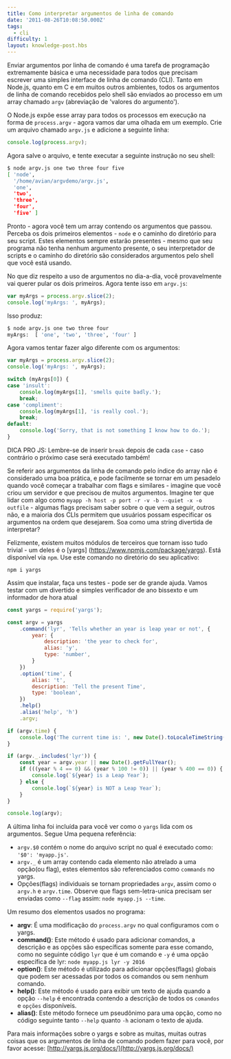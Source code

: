 ```yaml
---
title: Como interpretar argumentos de linha de comando
date: '2011-08-26T10:08:50.000Z'
tags:
  - cli
difficulty: 1
layout: knowledge-post.hbs
---
```


<!-- Passing in arguments via the command line is an extremely basic programming task, and a necessity for anyone trying to write a simple Command-Line Interface (CLI).  In Node.js, as in C and many related environments, all command-line arguments received by the shell are given to the process in an array called `argv` (short for 'argument values'). -->

Enviar argumentos por linha de comando é uma tarefa de programação extremamente básica e uma necessidade para todos que precisam escrever uma simples interface de linha de comando (CLI). Tanto em Node.js, quanto em C e em muitos outros ambientes, todos os argumentos de linha de comando recebidos pelo shell são enviados ao processo em um array chamado `argv` (abreviação de 'valores do argumento').

<!-- Node.js exposes this array for every running process in the form of `process.argv` - let's take a look at an example.  Make a file called `argv.js` and add this line: -->

O Node.js expõe esse array para todos os processos em execução na forma de `process.argv` - agora vamos dar uma olhada em um exemplo. Crie um arquivo chamado `argv.js` e adicione a seguinte linha:

```js
console.log(process.argv);
```

<!-- Now save it, and try the following in your shell: -->

Agora salve o arquivo, e tente executar a seguinte instrução no seu shell:

```bash
$ node argv.js one two three four five
[ 'node',
  '/home/avian/argvdemo/argv.js',
  'one',
  'two',
  'three',
  'four',
  'five' ]
```

<!-- There you have it - an array containing any arguments you passed in.  Notice the first two elements - `node` and the path to your script.  These will always be present - even if your program takes no arguments of its own, your script's interpreter and path are still considered arguments to the shell you're using. -->

Pronto - agora você tem um array contendo os argumentos que passou. Perceba os dois primeiros elementos - `node` e o caminho do diretório para seu script. Estes elementos sempre estarão presentes - mesmo que seu programa não tenha nenhum argumento presente, o seu interpretador de scripts e o caminho do diretório são considerados argumentos pelo shell que você está usando.

<!-- Where everyday CLI arguments are concerned, you'll want to skip the first two.  Now try this in `argv.js`: -->

No que diz respeito a uso de argumentos no dia-a-dia, você provavelmente vai querer pular os dois primeiros. Agora tente isso em `argv.js`:

```js
var myArgs = process.argv.slice(2);
console.log('myArgs: ', myArgs);
```

<!-- This yields: -->

Isso produz:

```bash
$ node argv.js one two three four
myArgs:  [ 'one', 'two', 'three', 'four' ]
```

<!-- Now let's actually do something with the args: -->

Agora vamos tentar fazer algo diferente com os argumentos:

```js
var myArgs = process.argv.slice(2);
console.log('myArgs: ', myArgs);

switch (myArgs[0]) {
case 'insult':
    console.log(myArgs[1], 'smells quite badly.');
    break;
case 'compliment':
    console.log(myArgs[1], 'is really cool.');
    break;
default:
    console.log('Sorry, that is not something I know how to do.');
}
```

<!-- JS PRO TIP: Remember to `break` after each `case` - otherwise you'll run the next case too! -->
DICA PRO JS: Lembre-se de inserir `break` depois de cada `case` - caso contrário o próximo case será executado também!

<!-- Referring to your command-line arguments by array index isn't very clean, and can quickly turn into a nightmare when you start working with flags and the like - imagine you made a server, and it needed a lot of arguments.  Imagine having to deal with something like `myapp -h host -p port -r -v -b --quiet -x -o outfile` - some flags need to know about what comes next, some don't, and most CLIs let users specify arguments in any order they want.  Sound like a fun string to parse? -->

Se referir aos argumentos da linha de comando pelo índice do array não é considerado uma boa prática, e pode facilmente se tornar em um pesadelo quando você começar a trabalhar com flags e similares - imagine que você criou um servidor e que precisou de muitos argumentos. Imagine ter que lidar com algo como `myapp -h host -p port -r -v -b --quiet -x -o outfile` - algumas flags precisam saber sobre o que vem a seguir, outros não, e a maioria dos CLIs permitem que usuários possam especificar os argumentos na ordem que desejarem. Soa como uma string divertida de interpretar?

<!-- Luckily, there are many third party modules that makes all of this trivial - one of which is [yargs](https://www.npmjs.com/package/yargs). It's available via `npm`.  Use this command from your app's base path: -->

Felizmente, existem muitos módulos de terceiros que tornam isso tudo trivial - um deles é o [yargs] (https://www.npmjs.com/package/yargs). Está disponível via `npm`. Use este comando no diretório do seu aplicativo:

```
npm i yargs
```

<!-- Once you have it, give it a try - it can really be a life-saver. Lets test it with little fun Leap Year checker and Current Time teller -->

Assim que instalar, faça uns testes - pode ser de grande ajuda. Vamos testar com um divertido e simples verificador de ano bissexto e um informador de hora atual

```js
const yargs = require('yargs');

const argv = yargs
    .command('lyr', 'Tells whether an year is leap year or not', {
        year: {
            description: 'the year to check for',
            alias: 'y',
            type: 'number',
        }
    })
    .option('time', {
        alias: 't',
        description: 'Tell the present Time',
        type: 'boolean',
    })
    .help()
    .alias('help', 'h')
    .argv;

if (argv.time) {
    console.log('The current time is: ', new Date().toLocaleTimeString());
}

if (argv._.includes('lyr')) {
    const year = argv.year || new Date().getFullYear();
    if (((year % 4 == 0) && (year % 100 != 0)) || (year % 400 == 0)) {
        console.log(`${year} is a Leap Year`);
    } else {
        console.log(`${year} is NOT a Leap Year`);
    }
}

console.log(argv);
```

<!-- The last line was included to let you see how `yargs` handles your arguments. Here's a quick reference: -->

A última linha foi incluída para você ver como o `yargs` lida com os argumentos. Segue Uma pequena referência:

<!-- - `argv.$0` contains the name of the script file which is executed like: `'$0': 'myapp.js'`.
- `argv._` is an array containing each element not attached to an option(or flag) these elements are referred as `commands` in yargs.
- Individual options(flags) become properties of `argv`, such as with `argv.h` and `argv.time`.  Note that non-single-letter flags must be passed in as `--flag` like: `node myapp.js --time`. -->

- `argv.$0` contém o nome do arquivo script no qual é executado como: `'$0': 'myapp.js'`.
- `argv._` é um array contendo cada elemento não atrelado a uma opção(ou flag), estes elementos são referenciados como `commands` no yargs.
- Opções(flags) individuais se tornam propriedades `argv`, assim como o `argv.h` e `argv.time`. Observe que flags sem-letra-unica precisam ser enviadas como `--flag` assim: `node myapp.js --time`.

<!-- A summary of elements used in the program: -->

Um resumo dos elementos usados ​​no programa:

<!-- - **argv**: This is the modified `process.argv` which we have configured with yargs.
- **command()**: This method is used to add commands, their description and options which are specific to these commands only, like in the above code `lyr` is the command and `-y` is lyr specific option: `node myapp.js lyr -y 2016`
- **option()**: This method is used to add global options(flags) which can be accessed by all commands or without any command.
- **help()**: This method is used to display a help dialogue when `--help` option is encountered which contains description oof ll the `commands` and `options` available.
- **alias()**: This method provides an alias name to an option, like in the above code both `--help` and `-h` triggers the help dialogue. -->

- **argv**: É uma modificação do `process.argv` no qual configuramos com o yargs.
- **command()**: Este método é usado para adicionar comandos, a descrição e as opções são específicas somente para esse comando, como no seguinte código `lyr` que é um comando e `-y` é uma opção específica de lyr: `node myapp.js lyr -y 2016`
- **option()**: Este método é utilizado para adicionar opções(flags) globais que podem ser acessadas por todos os comandos ou sem nenhum comando.
- **help()**: Este método é usado para exibir um texto de ajuda quando a opção `--help` é encontrada contendo a descrição de todos os `comandos` e `opções` disponíveis.
- **alias()**: Este método fornece um pseudônimo para uma opção, como no código seguinte tanto `--help` quanto `-h` acionam o texto de ajuda.

<!-- For more information on yargs and the many, many other things it can do for your command-line arguments, please visit [http://yargs.js.org/docs/](http://yargs.js.org/docs/) -->

Para mais informações sobre o yargs e sobre as muitas, muitas outras coisas que os argumentos de linha de comando podem fazer para você, por favor acesse: [http://yargs.js.org/docs/](http://yargs.js.org/docs/)
